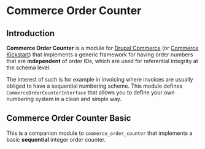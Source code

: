 # Commerce Order Counter

## Introduction

**Commerce Order Counter** is a module for
[Drupal Commerce](http://drupalcommerce.org) (or
[Commerce Kickstart](https://drupal.org/project/commerce_kickstart))
that implements a generic framework for having order numbers that are
**independent** of order IDs, which are used for referential integrity
at the schema level. 

The interest of such is for example in invoicing where invoices are
usually obliged to have a sequential numbering scheme. This module
defines `CommerceOrderCounterInterface` that allows you to
define your own numbering system in a clean and simple way.

## Commerce Order Counter Basic

This is a companion module to `commerce_order_counter` that implements
a basic **sequential** integer order counter.

